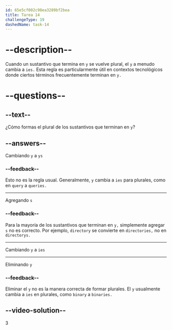 ```yaml
---
id: 65e5cf002c98ea3289bf2bea
title: Tarea 14
challengeType: 19
dashedName: task-14
---
```


# --description--

Cuando un sustantivo que termina en `y` se vuelve plural, el `y` a menudo cambia a `ies.` Esta regla es particularmente útil en contextos tecnológicos donde ciertos términos frecuentemente terminan en `y.`

# --questions--

## --text--

¿Cómo formas el plural de los sustantivos que terminan en `y`?

## --answers--

Cambiando `y` a `ys`

### --feedback--

Esto no es la regla usual. Generalmente, `y` cambia a `ies` para plurales, como en `query` a `queries.`

---

Agregando `s`

### --feedback--

Para la mayoría de los sustantivos que terminan en `y,` simplemente agregar `s` no es correcto. Por ejemplo, `directory` se convierte en `directories,` no en `directorys.`

---

Cambiando `y` a `ies`

---

Eliminando `y`

### --feedback--

Eliminar el `y` no es la manera correcta de formar plurales. El `y` usualmente cambia a `ies` en plurales, como `binary` a `binaries.`

## --video-solution--

3
